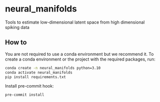 # neural_manifolds
Tools to estimate low-dimensional latent space from high dimensional spiking data



## How to

You are not required to use a conda environment but we recommend it. To create a conda environment or the project with the required packages, run:

```bash
conda create -n neural_manifolds python=3.10
conda activate neural_manifolds
pip install requirements.txt
```

Install pre-commit hook:
```bash
pre-commit install
``` 
